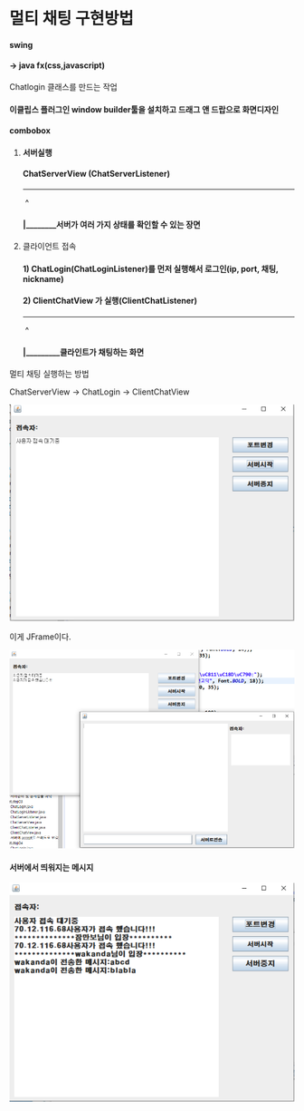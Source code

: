 # 멀티 채팅 구현방법

#### swing

#### 	-> java fx(css,javascript)

Chatlogin 클래스를 만드는 작업

#### 이클립스 플러그인 window builder툴을 설치하고 드래그 앤 드랍으로 화면디자인

#### combobox

1. #### 서버실행

   #### ChatServerView (ChatServerListener)

   -----------------------------------

   ​			^

   #### 			|________서버가 여러 가지 상태를 확인할 수 있는 장면

2. 클라이언트 접속

   #### 1) ChatLogin(ChatLoginListener)를 먼저 실행해서 로그인(ip, port, 채팅, nickname)

   #### 2) ClientChatView 가 실행(ClientChatListener)

   -----------------------------------

   ​				^

   #### 				|_________클라인트가 채팅하는 화면



멀티 채팅 실행하는 방법

ChatServerView -> ChatLogin -> ClientChatView

![image-20200507132947627](images\image-20200507132947627.png)

이게 JFrame이다.

![image-20200507140746977](images\image-20200507140746977.png)



#### 서버에서 띄워지는 메시지

![image-20200507165123730](images/image-20200507165123730.png)